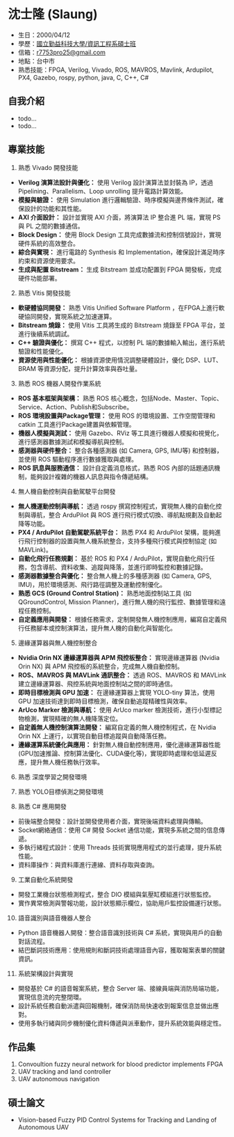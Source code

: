 # 沈士隆 (Slaung)

- 生日：2000/04/12
- 學歷：[國立勤益科技大學/資訊工程系碩士班](https://csie.ncut.edu.tw/)
- 信箱：r7753pro25@gmail.com
- 地點：台中市
- 熟悉技能：FPGA, Verilog, Vivado, ROS, MAVROS, Mavlink, Ardupilot, PX4, Gazebo, rospy, python, java, C, C++, C#

## 自我介紹
- todo...
- todo...

## 專業技能
1. 熟悉 Vivado 開發技能
- **Verilog 演算法設計與優化：** 使用 Verilog 設計演算法並封裝為 IP，透過Pipelining、Parallelism、Loop unrolling 提升電路計算效能。
- **模擬與驗證：** 使用 Simulation 進行邏輯驗證、時序模擬與邊界條件測試，確保設計的功能和其性能。
- **AXI 介面設計：** 設計並實現 AXI 介面，將演算法 IP 整合進 PL 端，實現 PS 與 PL 之間的數據通信。
- **Block Design：** 使用 Block Design 工具完成數據流和控制信號設計，實現硬件系統的高效整合。
- **綜合與實現：** 進行電路的 Synthesis 和 Implementation，確保設計滿足時序約束和資源使用要求。
- **生成與配置 Bitstream：** 生成 Bitstream 並成功配置到 FPGA 開發板，完成硬件功能部署。

2. 熟悉 Vitis 開發技能
- **軟硬體協同開發：** 熟悉 Vitis Unified Software Platform ，在FPGA上進行軟硬協同開發，實現系統之加速運算。
- **Bitstream 燒錄：** 使用 Vitis 工具將生成的 Bitstream 燒錄至 FPGA 平台，並進行後續系統調試。
- **C++ 驗證與優化：** 撰寫 C++ 程式，以控制 PL 端的數據輸入輸出，進行系統驗證和性能優化。
- **資源使用與性能優化：** 根據資源使用情況調整硬體設計，優化 DSP、LUT、BRAM 等資源分配，提升計算效率與吞吐量。

3. 熟悉 ROS 機器人開發作業系統
- **ROS 基本框架與架構：** 熟悉 ROS 核心概念，包括Node、Master、Topic、Service、Action、Publish和Subscribe。
- **ROS 環境設置與Package管理：** 使用 ROS 的環境設置、工作空間管理和 catkin 工具進行Package建置與依賴管理。
- **機器人模擬與測試：** 使用 Gazebo、RViz 等工具進行機器人模擬和視覺化，進行感測器數據測試和模擬導航與控制。
- **感測器與硬件整合：** 整合各種感測器 (如 Camera, GPS, IMU等) 和控制器，並使用 ROS 驅動程序進行數據獲取與處理。
- **ROS 訊息與服務通信：** 設計自定義消息格式，熟悉 ROS 內部的話題通訊機制，能夠設計複雜的機器人訊息與指令傳遞結構。

4. 無人機自動控制與自動駕駛平台開發
- **無人機運動控制與導航：** 透過 rospy 撰寫控制程式，實現無人機的自動化控制與導航，整合 ArduPilot 與 ROS 進行飛行模式切換、導航點規劃及自動起降等功能。
- **PX4 / ArduPilot 自動駕駛系統平台：** 熟悉 PX4 和 ArduPilot 架構，能夠進行飛行控制器的設置與無人機系統整合，支持多種飛行模式與控制協定 (如 MAVLink)。
- **自動化飛行任務規劃：** 基於 ROS 和 PX4 / ArduPilot，實現自動化飛行任務，包含導航、資料收集、追蹤與降落，並進行即時監控和數據記錄。
- **感測器數據整合與優化：** 整合無人機上的多種感測器 (如 Camera, GPS, IMU)，用於環境感測、飛行路徑調整及運動控制優化。
- **熟悉 GCS (Ground Control Station)：** 熟悉地面控制站工具 (如 QGroundControl, Mission Planner)，進行無人機的飛行監控、數據管理和遠程任務控制。
- **自定義應用與開發：** 根據任務需求，定制開發無人機控制應用，編寫自定義飛行任務腳本或控制演算法，提升無人機的自動化與智能化。

5. 邊緣運算器與無人機控制整合
- **Nvidia Orin NX 邊緣運算器與 APM 飛控板整合：** 實現邊緣運算器 (Nvidia Orin NX) 與 APM 飛控板的系統整合，完成無人機自動控制。
- **ROS、MAVROS 與 MAVLink 通訊整合：** 透過 ROS、MAVROS 和 MAVLink 建立邊緣運算器、飛控系統與地面控制站之間的即時通信。
- **即時目標檢測與 GPU 加速：** 在邊緣運算器上實現 YOLO-tiny 算法，使用 GPU 加速技術達到即時目標檢測，確保自動追蹤精確性與效率。
- **ArUco Marker 檢測與導航：** 使用 ArUco marker 檢測技術，進行小型標記物檢測，實現精確的無人機降落定位。
- **自定義無人機控制演算法開發：** 編寫自定義的無人機控制程式，在 Nvidia Orin NX 上運行，以實現自動目標追蹤與自動降落任務。
- **邊緣運算系統優化與應用：** 針對無人機自動控制應用，優化邊緣運算器性能(GPU加速推論、控制算法優化、CUDA優化等)，實現即時處理和低延遲反應，提升無人機任務執行效率。

6. 熟悉 深度學習之開發環境

7. 熟悉 YOLO目標偵測之開發環境

8. 熟悉 C# 應用開發
- 前後端整合開發：設計並開發使用者介面，實現後端資料處理與傳輸。
- Socket網絡通信：使用 C# 開發 Socket 通信功能，實現多系統之間的信息傳遞。
- 多執行緒程式設計：使用 Threads 技術實現應用程式的並行處理，提升系統性能。
- 資料庫操作：與資料庫進行連線、資料存取與查詢。

9. 工業自動化系統開發
- 開發工業機台狀態檢測程式，整合 DIO 模組與氣壓缸模組進行狀態監控。
- 實作異常檢測與警報功能，設計狀態顯示欄位，協助用戶監控設備運行狀態。

10. 語音識別與語音機器人整合
- Python 語音機器人開發：整合語音識別技術與 C# 系統，實現與用戶的自動對話流程。
- 結巴斷詞技術應用：使用規則和斷詞技術處理語音內容，獲取報案表單的關鍵資訊。

11. 系統架構設計與實現
- 開發基於 C# 的語音報案系統，整合 Server 端、接線員端與消防局端功能，實現信息流的完整閉環。
- 設計系統任務自動派遣與回報機制，確保消防局快速收到報案信息並做出應對。
- 使用多執行緒與同步機制優化資料傳遞與派車動作，提升系統效能與穩定性。

## 作品集
1. Convoultion fuzzy neural network for blood predictor implements FPGA
2. UAV tracking and land controller
3. UAV autonomous navigation

## 碩士論文
- Vision-based Fuzzy PID Control Systems for Tracking and Landing of Autonomous UAV
